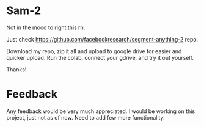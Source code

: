 # Sam-2

Not in the mood to right this rn.

Just check https://github.com/facebookresearch/segment-anything-2 repo.

Download my repo, zip it all and upload to google drive for easier and quicker upload. Run the colab, connect your gdrive, and try it out yourself.

Thanks!

# Feedback

Any feedback would be very much appreciated. I would be working on this project, just not as of now. Need to add few more functionality.
